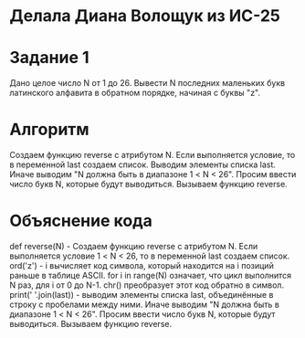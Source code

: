 # Делала Диана Волощук из ИС-25
# Задание 1
Дано целое число N от 1 до 26. Вывести N последних маленьких букв латинского алфавита в обратном порядке, начиная с буквы "z".
# Алгоритм
Cоздаем функцию reverse с атрибутом N. Если выполняется условие, то в переменной last создаем список.  Выводим элементы списка last. Иначе выводим "N должна быть в диапазоне 1 < N < 26". Просим ввести число букв N, которые будут выводиться. Вызываем функцию reverse.
# Объяснение кода
def reverse(N) - Cоздаем функцию reverse с атрибутом N. Если выполняется условие 1 < N < 26, то в переменной last создаем список. ord('z') - i вычисляет код символа, который находится на i позиций раньше в таблице ASCII. for i in range(N) означает, что цикл выполнится N раз, для i от 0 до N-1. chr() преобразует этот код обратно в символ. print(' '.join(last)) - выводим элементы списка last, объединённые в строку с пробелами между ними. Иначе выводим "N должна быть в диапазоне 1 < N < 26". Просим ввести число букв N, которые будут выводиться. Вызываем функцию reverse.
